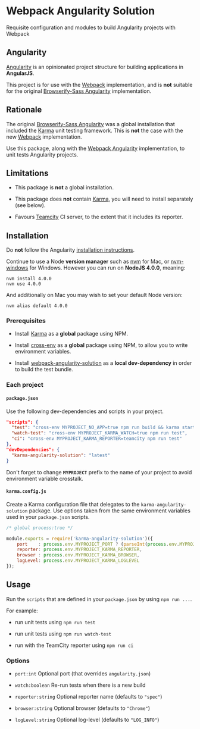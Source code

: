 # Webpack Angularity Solution

Requisite configuration and modules to build Angularity projects with Webpack

## Angularity

[Angularity](http://angularity.github.io/) is an opinionated project structure for building applications in **AngularJS**.

This project is for use with the [Webpack](https://webpack.github.io/) implementation, and is **not** suitable for the original [Browserify-Sass Angularity](https://github.com/angularity/node-angularity/) implementation.

## Rationale

The original [Browserify-Sass Angularity](https://github.com/angularity/node-angularity/) was a global installation that included the [Karma](https://www.npmjs.com/package/karma) unit testing framework. This is **not** the case with the new [Webpack](https://webpack.github.io/) implementation.
 
Use this package, along with the [Webpack Angularity](https://github.com/angularity/webpack-angularity-solution) implementation, to unit tests Angularity projects.

## Limitations

* This package is **not** a global installation.

* This package does **not** contain [Karma](http://karma-runner.github.io/), you will need to install separately (see below).

* Favours [Teamcity](https://www.jetbrains.com/teamcity/) CI server, to the extent that it includes its reporter.

## Installation

Do **not** follow the Angularity [installation instructions](http://angularity.github.io/start/installation/).

Continue to use a Node **version manager** such as [nvm](https://github.com/creationix/nvm) for Mac, or [nvm-windows](https://github.com/coreybutler/nvm-windows) for Windows. However you can run on **NodeJS 4.0.0**, meaning:

```
nvm install 4.0.0
nvm use 4.0.0
```

And additionally on Mac you may wish to set your default Node version:

```
nvm alias default 4.0.0
```

### Prerequisites

* Install [Karma](http://karma-runner.github.io/0.13/intro/installation.html) as a **global** package using NPM.

* Install [cross-env](https://www.npmjs.com/package/cross-env) as a **global** package using NPM, to allow you to write environment variables.

* Install [webpack-angularity-solution](https://github.com/angularity/webpack-angularity-solution) as a **local dev-dependency** in order to build the test bundle.

### Each project

#### `package.json`

Use the following dev-dependencies and scripts in your project.

```json
"scripts": {
  "test": "cross-env MYPROJECT_NO_APP=true npm run build && karma start",
  "watch-test": "cross-env MYPROJECT_KARMA_WATCH=true npm run test",
  "ci": "cross-env MYPROJECT_KARMA_REPORTER=teamcity npm run test"
},
"devDependencies": {
  "karma-angularity-solution": "latest"
}
```

Don't forget to change **`MYPROJECT`** prefix to the name of your project to avoid environment variable crosstalk.

#### `karma.config.js`

Create a Karma configuration file that delegates to the `karma-angularity-solution` package. Use options taken from the same environment variables used in your `package.json` scripts.

```javascript
/* global process:true */

module.exports = require('karma-angularity-solution')({
    port    : process.env.MYPROJECT_PORT ? (parseInt(process.env.MYPROJECT_PORT) + 1) : undefined,
    reporter: process.env.MYPROJECT_KARMA_REPORTER,
    browser : process.env.MYPROJECT_KARMA_BROWSER,
    logLevel: process.env.MYPROJECT_KARMA_LOGLEVEL
});
```

## Usage

Run the `scripts` that are defined in your `package.json` by using `npm run ...`.

For example:

* run unit tests using `npm run test`

* run unit tests using `npm run watch-test`

* run with the TeamCity reporter using `npm run ci`

### Options

* `port:int` Optional port (that overrides `angularity.json`)

* `watch:boolean` Re-run tests when there is a new build

* `reporter:string` Optional reporter name (defaults to `"spec"`)

* `browser:string` Optional browser (defaults to `"Chrome"`)

* `logLevel:string` Optional log-level (defaults to `"LOG_INFO"`)